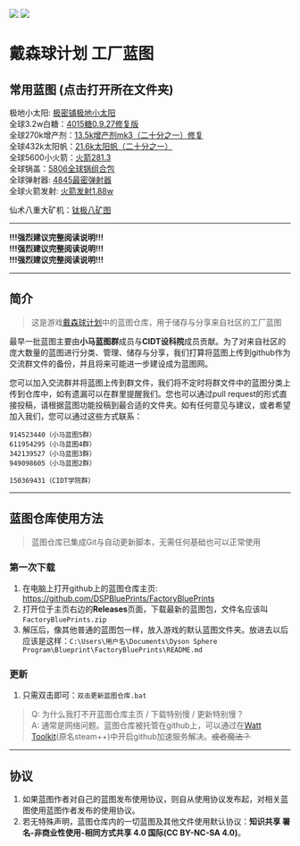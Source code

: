 ![](https://img.shields.io/github/languages/code-size/DSPBluePrints/FactoryBluePrints?style=for-the-badge)
![](https://img.shields.io/github/last-commit/DSPBluePrints/FactoryBluePrints?style=for-the-badge)

# 戴森球计划 工厂蓝图

## 常用蓝图 (点击打开所在文件夹)

极地小太阳: [极密铺极地小太阳](./电力系统/极密铺极地小太阳)  
全球3.2w白糖：[4015糖0.9.27修复版](./原矿黑盒/白糖)  
全球270k增产剂：[13.5k增产剂mk3（二十分之一）修复](./原矿黑盒/增产剂mk3)  
全球432k太阳帆：[21.6k太阳帆（二十分之一）](./原矿黑盒/太阳帆生产)  
全球5600小火箭：[火箭281.3](./原矿黑盒/火箭生产)  
全球锅盖：[5806全球锅组合包](./射线接收/5806全球锅组合包)  
全球弹射器: [4845最密弹射器](./造球打帆射火箭/4845最密弹射器)  
全球火箭发射: [火箭发射1.88w](./造球打帆射火箭)  

仙术八重大矿机：[钛极八矿图](./采矿/钛极八矿图)  

---

**!!!强烈建议完整阅读说明!!!**  
**!!!强烈建议完整阅读说明!!!**  
**!!!强烈建议完整阅读说明!!!**  

---

## 简介

> 这是游戏[戴森球计划](https://store.steampowered.com/app/1366540/_/)中的蓝图仓库，用于储存与分享来自社区的工厂蓝图  

最早一批蓝图主要由**小马蓝图群**成员与**CIDT设科院**成员贡献。为了对来自社区的庞大数量的蓝图进行分类、管理、储存与分享，我们打算将蓝图上传到github作为交流群文件的备份，并且将来可能进一步建设成为蓝图网。  

您可以加入交流群并将蓝图上传到群文件，我们将不定时将群文件中的蓝图分类上传到仓库中，如有遗漏可以在群里提醒我们。您也可以通过pull request的形式直接投稿，请根据蓝图功能投稿到最合适的文件夹。如有任何意见与建议，或者希望加入我们，您可以通过这些方式联系：  

```text
914523440（小马蓝图5群）
611954295（小马蓝图4群）
342139527（小马蓝图3群）
949098605（小马蓝图2群）

150369431（CIDT学院群）
```

---

## 蓝图仓库使用方法

> 蓝图仓库已集成Git与自动更新脚本，无需任何基础也可以正常使用

### 第一次下载

1. 在电脑上打开github上的蓝图仓库主页: https://github.com/DSPBluePrints/FactoryBluePrints
2. 打开位于主页右边的**Releases**页面，下载最新的蓝图包，文件名应该叫`FactoryBluePrints.zip`
3. 解压后，像其他普通的蓝图包一样，放入游戏的默认蓝图文件夹。放进去以后应该是这样：`C:\Users\用户名\Documents\Dyson Sphere Program\Blueprint\FactoryBluePrints\README.md`

### 更新

1. 只需双击即可：`双击更新蓝图仓库.bat`

> Q: 为什么我打不开蓝图仓库主页 / 下载特别慢 / 更新特别慢？  
> A: 通常是网络问题。蓝图仓库被托管在github上，可以通过在[Watt Toolkit](https://steampp.net)(原名steam++)中开启github加速服务解决。~~或者魔法？~~  

<!--

### 以下内容已过时，出于信息完整性考虑暂不删除，但是已经隐藏

### 视频教程

内容同下方的文字教程，视频时长约1.5min  
https://www.bilibili.com/video/bv1RK411Z7b2  

---

### 文字教程

#### 基础用法

您可以直接进入[蓝图仓库的网页](https://github.com/DSPBluePrints/FactoryBluePrints)，寻找并打开自己需要的蓝图文件，点击位于蓝图代码右上方的**全选复制**(Copy raw contents)。  
然后进入游戏，在蓝图页面依次点击**新建空蓝图**，**粘贴**，**保存更改**，就可以将蓝图代码保存到本地，像平常那样使用。  

> 常见问题：  
> Q: 为什么蓝图仓库网页打开特别慢，我该怎么办？  
> A: 蓝图仓库被托管在github上，可以通过在[Watt Toolkit](https://steampp.net)(原名steam++)中开启github加速服务解决。~~或者魔法？~~  

#### 进阶用法

如果您有[Git](https://git-scm.com/)的使用基础，**可以将整个蓝图仓库用`clone`命令拉取到游戏的蓝图文件夹内**。这样您将以蓝图合集的形式将完整的蓝图仓库下载到本地，并且可以在游戏内直接访问，享受在线蓝图仓库与游戏无缝衔接的体验。  

```cmd
git clone https://github.com/DSPBluePrints/FactoryBluePrints.git
```

> 常见问题：  
> Q: `error: SSL_read` 相关  
> A: 通常是网络波动，重试即可。如果已经排除网络问题可以搜索 `git SSL_read` 并逐一排查错误原因，此处不再赘述  

除非你真的非常清楚你正在做什么，否则请不要手动修改`.git`文件夹内的任何文件，这可能导致以后的自动更新出错  

可以通过`pull`命令进行对本地蓝图文件夹进行更新。Git将自动检查上次更新以来发生变动的蓝图/蓝图合集，并以增量更新的形式更新本地仓库  
**或者直接双击仓库根目录下的"双击更新蓝图仓库.bat"**  

```cmd
git pull origin main
```
-->

---

## 协议

1. 如果蓝图作者对自己的蓝图发布使用协议，则自从使用协议发布起，对相关蓝图使用蓝图作者发布的使用协议。  
2. 若无特殊声明，蓝图仓库内的一切蓝图及其他文件使用默认协议：**知识共享 署名-非商业性使用-相同方式共享 4.0 国际(CC BY-NC-SA 4.0)**。  
